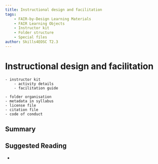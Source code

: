```yaml
---
title: Instructional design and facilitation
tags: 
    - FAIR-by-Design Learning Materials
    - FAIR Learning Objects
    - Instructor kit
    - Folder structure
	- Special files
author: Skills4EOSC T2.3
---
```


# Instructional design and facilitation

	- instructor kit
		- activity details
		- facilitation guide

	- folder organisation
	- metadata in syllabus
	- license file
	- citation file
	- code of conduct



## Summary


## Suggested Reading
- 
